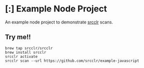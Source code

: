 # [:] Example Node Project 


An example node project to demonstrate [srcclr](https://www.srcclr.com) scans.

## Try me!!

```
brew tap srcclr/srcclr
brew install srcclr
srcclr activate
srcclr scan --url https://github.com/srcclr/example-javascript
```
